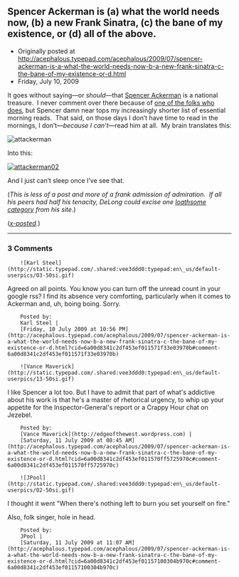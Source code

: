 ## Spencer Ackerman is (a) what the world needs now, (b) a new Frank Sinatra, (c) the bane of my existence, or (d) all of the above.

 * Originally posted at http://acephalous.typepad.com/acephalous/2009/07/spencer-ackerman-is-a-what-the-world-needs-now-b-a-new-frank-sinatra-c-the-bane-of-my-existence-or-d.html
 * Friday, July 10, 2009



It goes without saying—or _should_—that [Spencer Ackerman](http://attackerman.firedoglake.com/) is a national treasure.  I never comment over there because of [one of the folks who does](http://acephalous.typepad.com/acephalous/2009/06/arooga-arooga-arooga-arooga.html),
but Spencer damn near tops my increasingly shorter list of essential morning
reads.  That said, on those days I don’t have time to read in the
mornings, I don’t—_because I_ _can’t_—read him at all.  My brain translates this:

![attackerman](http://edgeofthewest.files.wordpress.com/2009/07/attackerman1.jpg?w=309&h=130 "attackerman")

Into this:

[![attackerman02](http://edgeofthewest.files.wordpress.com/2009/07/attackerman023.jpg?w=450&h=250 "attackerman02")](http://attackerman.firedoglake.com/2009/07/09/rip285/)

And I just can’t sleep once I’ve see that.  

(_This is less of a post
and more of a frank admission of admiration.  If all his peers had half
his tenacity, DeLong could excise one [loathsome category](http://delong.typepad.com/sdj/better\_press\_corps/) from his site_.)

(_[x-posted](http://edgeofthewest.wordpress.com/2009/07/10/spencer-ackerman-is-a-what-the-world-needs-now-b-a-new-frank-sinatra-c-the-bane-of-my-existence-or-d-all-of-the-above/)_.)

		

* * *

### 3 Comments 

		

                
[]()

	

		![Karl Steel](http://static.typepad.com/.shared:vee3ddd0:typepad:en\_us/default-userpics/03-50si.gif)
	

	

		

Agreed on all points. You know you can turn off the unread count in your google rss? I find its absence very comforting, particularly when it comes to Ackerman and, uh, boing boing. Sorry.

	

		Posted by:
		Karl Steel |
		[Friday, 10 July 2009 at 10:56 PM](http://acephalous.typepad.com/acephalous/2009/07/spencer-ackerman-is-a-what-the-world-needs-now-b-a-new-frank-sinatra-c-the-bane-of-my-existence-or-d.html?cid=6a00d8341c2df453ef011571f33e03970b#comment-6a00d8341c2df453ef011571f33e03970b)

[]()

	

		![Vance Maverick](http://static.typepad.com/.shared:vee3ddd0:typepad:en\_us/default-userpics/13-50si.gif)
	

	

		

I like Spencer a lot too. But I have to admit that part of what's addictive about his work is that he's a master of rhetorical urgency, to whip up your appetite for the Inspector-General's report or a Crappy Hour chat on Jezebel.

	

		Posted by:
		[Vance Maverick](http://edgeofthewest.wordpress.com) |
		[Saturday, 11 July 2009 at 08:45 AM](http://acephalous.typepad.com/acephalous/2009/07/spencer-ackerman-is-a-what-the-world-needs-now-b-a-new-frank-sinatra-c-the-bane-of-my-existence-or-d.html?cid=6a00d8341c2df453ef011570ff5725970c#comment-6a00d8341c2df453ef011570ff5725970c)

[]()

	

		![JPool](http://static.typepad.com/.shared:vee3ddd0:typepad:en\_us/default-userpics/02-50si.gif)
	

	

		

I thought it went "When there's nothing left to burn you set yourself on fire."

Also, folk singer, hole in head.

	

		Posted by:
		JPool |
		[Saturday, 11 July 2009 at 11:07 AM](http://acephalous.typepad.com/acephalous/2009/07/spencer-ackerman-is-a-what-the-world-needs-now-b-a-new-frank-sinatra-c-the-bane-of-my-existence-or-d.html?cid=6a00d8341c2df453ef01157100304b970c#comment-6a00d8341c2df453ef01157100304b970c)

		

        